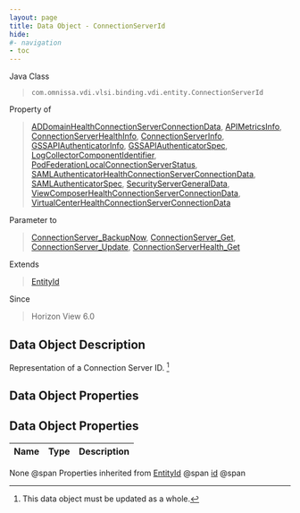 ```yaml
---
layout: page
title: Data Object - ConnectionServerId
hide:
#- navigation
- toc
---
```



Java Class
> `com.omnissa.vdi.vlsi.binding.vdi.entity.ConnectionServerId`

Property of
> [ADDomainHealthConnectionServerConnectionData](vdi.health.ADDomainHealth.ConnectionServerConnectionData.md#field_detail), [APIMetricsInfo](vdi.health.Monitoring.APIMetricsInfo.md#field_detail), [ConnectionServerHealthInfo](vdi.health.ConnectionServerHealth.ConnectionServerHealthInfo.md#field_detail), [ConnectionServerInfo](vdi.infrastructure.ConnectionServer.ConnectionServerInfo.md#field_detail), [GSSAPIAuthenticatorInfo](vdi.infrastructure.GSSAPIAuthenticator.GSSAPIAuthenticatorInfo.md#field_detail), [GSSAPIAuthenticatorSpec](vdi.infrastructure.GSSAPIAuthenticator.GSSAPIAuthenticatorSpec.md#field_detail), [LogCollectorComponentIdentifier](vdi.utils.logcollector.LogCollector.LogCollectorComponentIdentifier.md#field_detail), [PodFederationLocalConnectionServerStatus](vdi.federation.PodFederation.LocalConnectionServerStatus.md#field_detail), [SAMLAuthenticatorHealthConnectionServerConnectionData](vdi.health.SAMLAuthenticatorHealth.ConnectionServerConnectionData.md#field_detail), [SAMLAuthenticatorSpec](vdi.infrastructure.SAMLAuthenticator.SAMLAuthenticatorSpec.md#field_detail), [SecurityServerGeneralData](vdi.infrastructure.SecurityServer.GeneralData.md#field_detail), [ViewComposerHealthConnectionServerConnectionData](vdi.health.ViewComposerHealth.ConnectionServerConnectionData.md#field_detail), [VirtualCenterHealthConnectionServerConnectionData](vdi.health.VirtualCenterHealth.ConnectionServerConnectionData.md#field_detail)

Parameter to
> [ConnectionServer_BackupNow](vdi.infrastructure.ConnectionServer.md#backupNow), [ConnectionServer_Get](vdi.infrastructure.ConnectionServer.md#get), [ConnectionServer_Update](vdi.infrastructure.ConnectionServer.md#update), [ConnectionServerHealth_Get](vdi.health.ConnectionServerHealth.md#get)

Extends
> [EntityId](vdi.EntityId.md)

Since
> Horizon View 6.0


## Data Object Description

Representation of a Connection Server ID.
 [^167]



## Data Object Properties

## Data Object Properties

 Name | Type | Description
:---|:---:|:---
None @span
Properties inherited from [EntityId](vdi.EntityId.md) @span
[id](vdi.EntityId.md#id) @span


 


[^167]: This data object must be updated as a whole.